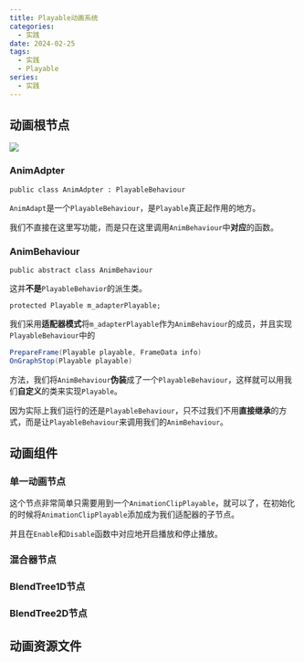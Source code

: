 ```yaml
---
title: Playable动画系统
categories:
  - 实践
date: 2024-02-25
tags:
  - 实践
  - Playable
series:
  - 实践
---
```

## 动画根节点


![](/images/posts/Pasted%20image%2020240225135604.png)

### AnimAdpter

`public class AnimAdpter : PlayableBehaviour`

`AnimAdapt`是一个`PlayableBehaviour`，是`Playable`真正起作用的地方。

我们不直接在这里写功能，而是只在这里调用`AnimBehaviour`中**对应**的函数。
### AnimBehaviour 

`public abstract class AnimBehaviour`

这并**不是**`PlayableBehavior`的派生类。

`protected Playable m_adapterPlayable;`

我们采用**适配器模式**将`m_adapterPlayable`作为`AnimBehaviour`的成员，并且实现`PlayableBehaviour`中的

```C#
PrepareFrame(Playable playable, FrameData info)
OnGraphStop(Playable playable)
```

方法，我们将`AnimBehaviour`**伪装**成了一个`PlayableBehaviour`，这样就可以用我们**自定义**的类来实现`Playable`。

因为实际上我们运行的还是`PlayableBehaviour`，只不过我们不用**直接继承**的方式，而是让`PlayableBehaviour`来调用我们的`AnimBehaviour`。

## 动画组件

### 单一动画节点

这个节点非常简单只需要用到一个`AnimationClipPlayable`，就可以了，在初始化的时候将`AnimationClipPlayable`添加成为我们适配器的子节点。

并且在`Enable`和`Disable`函数中对应地开启播放和停止播放。

### 混合器节点


### BlendTree1D节点

### BlendTree2D节点

## 动画资源文件
